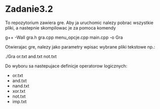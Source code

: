# Zadanie3.2

To repozytorium zawiera gre. Aby ja uruchomic nalezy pobrac wszystkie pliki, a nastepnie skompilowac je za pomoca komendy

  g++ -Wall gra.h gra.cpp menu_opcje.cpp main.cpp -o Gra
  
Otwierajac gre, nalezy jako parametry wpisac wybrane pliki tekstowe np.:
  
  ./Gra or.txt and.txt not.txt
  
Do wyboru sa nastepujace definicje operatorow logicznych:
  - or.txt
  - and.txt
  - nand.txt
  - xor.txt
  - not.txt
  - imp.txt
